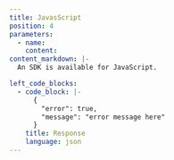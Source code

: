 ```yaml
---
title: JavasScript
position: 4
parameters:
  - name:
    content:
content_markdown: |-
  An SDK is available for JavaScript.

left_code_blocks:
  - code_block: |-
      {
        "error": true,
        "message": "error message here"
      }
    title: Response
    language: json
---
```

